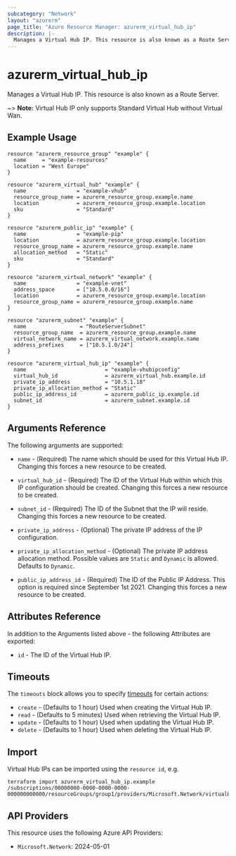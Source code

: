 ```yaml
---
subcategory: "Network"
layout: "azurerm"
page_title: "Azure Resource Manager: azurerm_virtual_hub_ip"
description: |-
  Manages a Virtual Hub IP. This resource is also known as a Route Server.
---
```


# azurerm_virtual_hub_ip

Manages a Virtual Hub IP. This resource is also known as a Route Server.

~> **Note:** Virtual Hub IP only supports Standard Virtual Hub without Virtual Wan.

## Example Usage

```hcl
resource "azurerm_resource_group" "example" {
  name     = "example-resources"
  location = "West Europe"
}

resource "azurerm_virtual_hub" "example" {
  name                = "example-vhub"
  resource_group_name = azurerm_resource_group.example.name
  location            = azurerm_resource_group.example.location
  sku                 = "Standard"
}

resource "azurerm_public_ip" "example" {
  name                = "example-pip"
  location            = azurerm_resource_group.example.location
  resource_group_name = azurerm_resource_group.example.name
  allocation_method   = "Static"
  sku                 = "Standard"
}

resource "azurerm_virtual_network" "example" {
  name                = "example-vnet"
  address_space       = ["10.5.0.0/16"]
  location            = azurerm_resource_group.example.location
  resource_group_name = azurerm_resource_group.example.name
}

resource "azurerm_subnet" "example" {
  name                 = "RouteServerSubnet"
  resource_group_name  = azurerm_resource_group.example.name
  virtual_network_name = azurerm_virtual_network.example.name
  address_prefixes     = ["10.5.1.0/24"]
}

resource "azurerm_virtual_hub_ip" "example" {
  name                         = "example-vhubipconfig"
  virtual_hub_id               = azurerm_virtual_hub.example.id
  private_ip_address           = "10.5.1.18"
  private_ip_allocation_method = "Static"
  public_ip_address_id         = azurerm_public_ip.example.id
  subnet_id                    = azurerm_subnet.example.id
}
```

## Arguments Reference

The following arguments are supported:

* `name` - (Required) The name which should be used for this Virtual Hub IP. Changing this forces a new resource to be created.

* `virtual_hub_id` - (Required) The ID of the Virtual Hub within which this IP configuration should be created. Changing this forces a new resource to be created.

* `subnet_id` - (Required) The ID of the Subnet that the IP will reside. Changing this forces a new resource to be created.

* `private_ip_address` - (Optional) The private IP address of the IP configuration.

* `private_ip_allocation_method` - (Optional) The private IP address allocation method. Possible values are `Static` and `Dynamic` is allowed. Defaults to `Dynamic`.

* `public_ip_address_id` - (Required) The ID of the Public IP Address. This option is required since September 1st 2021. Changing this forces a new resource to be created.

## Attributes Reference

In addition to the Arguments listed above - the following Attributes are exported:

* `id` - The ID of the Virtual Hub IP.

## Timeouts

The `timeouts` block allows you to specify [timeouts](https://www.terraform.io/language/resources/syntax#operation-timeouts) for certain actions:

* `create` - (Defaults to 1 hour) Used when creating the Virtual Hub IP.
* `read` - (Defaults to 5 minutes) Used when retrieving the Virtual Hub IP.
* `update` - (Defaults to 1 hour) Used when updating the Virtual Hub IP.
* `delete` - (Defaults to 1 hour) Used when deleting the Virtual Hub IP.

## Import

Virtual Hub IPs can be imported using the `resource id`, e.g.

```shell
terraform import azurerm_virtual_hub_ip.example /subscriptions/00000000-0000-0000-0000-000000000000/resourceGroups/group1/providers/Microsoft.Network/virtualHubs/virtualHub1/ipConfigurations/ipConfig1
```

## API Providers
<!-- This section is generated, changes will be overwritten -->
This resource uses the following Azure API Providers:

* `Microsoft.Network`: 2024-05-01
